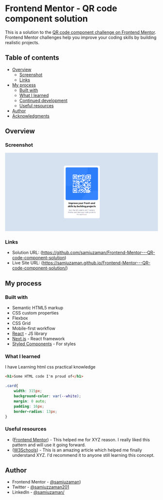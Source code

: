 # Frontend Mentor - QR code component solution

This is a solution to the [QR code component challenge on Frontend Mentor](https://www.frontendmentor.io/challenges/qr-code-component-iux_sIO_H). Frontend Mentor challenges help you improve your coding skills by building realistic projects.

## Table of contents

- [Overview](#overview)
  - [Screenshot]()
  - [Links](#links)
- [My process](#my-process)
  - [Built with](#built-with)
  - [What I learned](#what-i-learned)
  - [Continued development](#continued-development)
  - [Useful resources](#useful-resources)
- [Author](#author)
- [Acknowledgments](#acknowledgments)


## Overview

### Screenshot

![](images/screenshort_desktop_view.png)

### Links

- Solution URL: (https://github.com/samiuzaman/Frontend-Mentor---QR-code-component-solution)
- Live Site URL: (https://samiuzaman.github.io/Frontend-Mentor---QR-code-component-solution/)

## My process

### Built with

- Semantic HTML5 markup
- CSS custom properties
- Flexbox
- CSS Grid
- Mobile-first workflow
- [React](https://reactjs.org/) - JS library
- [Next.js](https://nextjs.org/) - React framework
- [Styled Components](https://styled-components.com/) - For styles


### What I learned

I have Learning html css practical knowledge 

```html
<h1>Some HTML code I'm proud of</h1>
```

```css
.card{
    width: 315px;
    background-color: var(--white);
    margin: 0 auto;
    padding: 16px;
    border-radius: 13px;
}
```

### Useful resources

- ([Frontend Mentor](https://www.frontendmentor.io/)) -  This helped me for XYZ reason. I really liked this pattern and will use it going forward.
- ([W3Schools](https://www.w3schools.com/)) - This is an amazing article which helped me finally understand XYZ. I'd recommend it to anyone still learning this concept.


## Author
- Frontend Mentor - [@samiuzaman](https://www.frontendmentor.io/profile/samiuzaman))
- Twitter - [@samiuzzaman201](https://www.twitter.com/samiuzzaman201)
- LinkedIn - [@samiuzaman/](https://www.linkedin.com/in/samiuzaman)



